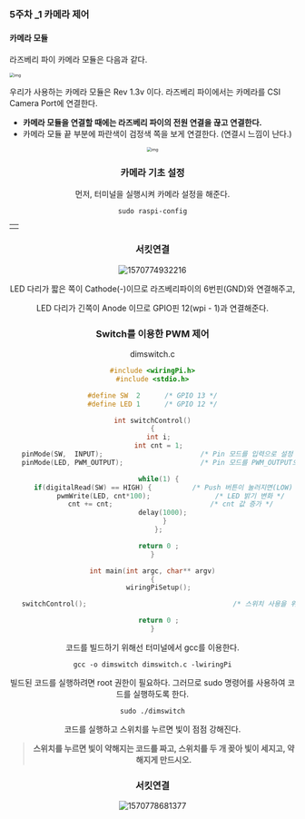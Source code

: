 ### 5주차 _1 카메라 제어

#### 카메라 모듈

라즈베리 파이 카메라 모듈은 다음과 같다.

<img src="http://www.3demp.com/3dAdmin/files/community/42/233/20181119114610_61826.jpg" alt="img" style="zoom: 50%;" />

우리가 사용하는 카메라 모듈은  Rev 1.3v 이다. 라즈베리 파이에서는 카메라를 CSI Camera Port에 연결한다. 

* **카메라 모듈을 연결할 때에는 라즈베리 파이의 전원 연결을 끊고 연결한다.**
* 카메라 모듈 끝 부분에 파란색이 검정색 쪽을 보게 연결한다. (연결시 느낌이 난다.)

 <center><img src="http://www.3demp.com/3dAdmin/files/community/42/233/20181119114610_89413.png" alt="img" style="zoom:50%;</center>" />

 

### 카메라 기초 설정

먼저, 터미널을 실행시켜 카메라 설정을 해준다.

```
sudo raspi-config
```

|      |
| ---- |
|      |



### 서킷연결

![1570774932216](C:\Users\MS\AppData\Roaming\Typora\typora-user-images\1570774932216.png)

LED 다리가 짧은 쪽이 Cathode(-)이므로 라즈베리파이의 6번핀(GND)와 연결해주고, 

LED 다리가 긴쪽이 Anode 이므로 GPIO핀 12(wpi - 1)과 연결해준다.



### Switch를 이용한 PWM 제어

dimswitch.c

```c
#include <wiringPi.h>
#include <stdio.h>

#define SW  2      /* GPIO 13 */
#define LED 1      /* GPIO 12 */

int switchControl()
{
   int i;
   int cnt = 1;
   pinMode(SW,  INPUT);                        /* Pin 모드를 입력으로 설정 */
   pinMode(LED, PWM_OUTPUT);                   /* Pin 모드를 PWM_OUTPUT으로 설정 */

   while(1) {
      if(digitalRead(SW) == HIGH) {          /* Push 버튼이 눌러지면(LOW) */
         pwmWrite(LED, cnt*100);                /* LED 밝기 변화 */
         cnt += cnt;                        /* cnt 값 증가 */
	 delay(1000);
      }
   };

   return 0 ;
}

int main(int argc, char** argv)
{
   wiringPiSetup();

   switchControl();                                    /* 스위치 사용을 위한 함수 */

   return 0 ;
}
```

 코드를 빌드하기 위해선 터미널에서 gcc를 이용한다.

```
gcc -o dimswitch dimswitch.c -lwiringPi
```

빌드된 코드를 실행하려면 root 권한이 필요하다. 그러므로 sudo 명령어를 사용하여 코드를 실행하도록 한다.

```
sudo ./dimswitch
```

코드를 실행하고 스위치를 누르면 빛이 점점 강해진다.

> **스위치를 누르면 빛이 약해지는 코드를 짜고, 스위치를 두 개 꽂아 빛이 세지고, 약해지게 만드시오.**



### 서킷연결

![1570778681377](C:\Users\MS\AppData\Roaming\Typora\typora-user-images\1570778681377.png)

